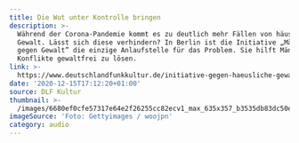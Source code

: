 ```yaml
---
title: Die Wut unter Kontrolle bringen
description: >-
  Während der Corona-Pandemie kommt es zu deutlich mehr Fällen von häuslicher
  Gewalt. Lässt sich diese verhindern? In Berlin ist die Initiative „Männer
  gegen Gewalt” die einzige Anlaufstelle für das Problem. Sie hilft Männern,
  Konflikte gewaltfrei zu lösen.
link: >-
  https://www.deutschlandfunkkultur.de/initiative-gegen-haeusliche-gewalt-die-wut-unter-kontrolle.2165.de.html?dram:article_id=488932
date: '2020-12-15T17:12:20+01:00'
source: DLF Kultur
thumbnail: >-
  /images/6680ef0cfe57317e64e2f26255cc82ecv1_max_635x357_b3535db83dc50e27c1bb1392364c95a2.jpg
imageSource: 'Foto: Gettyimages / woojpn'
category: audio
---
```


